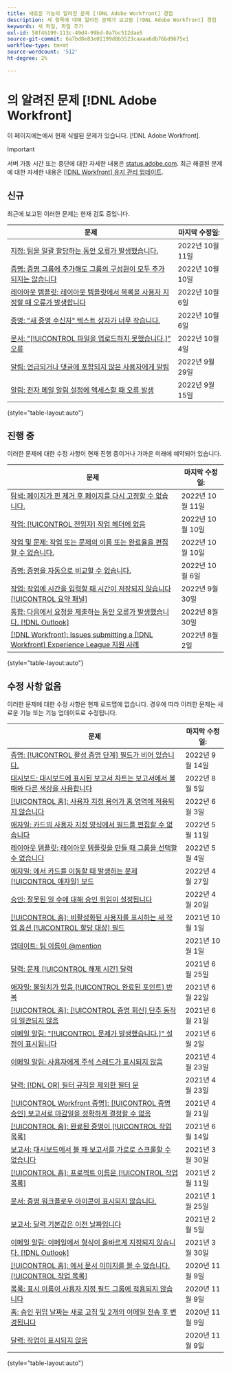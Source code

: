 ```yaml
---
title: 새로운 기능의 알려진 문제 [!DNL Adobe Workfront] 경험
description: 새 항목에 대해 알려진 문제가 보고됨 [!DNL Adobe Workfront] 경험
keywords: 새 파일, 파일 추가
exl-id: 58f4b190-113c-49d4-99bd-0a7bc512dae5
source-git-commit: 6a7bd8e83e01199d8b5523caaaa6db76bd9675e1
workflow-type: tm+mt
source-wordcount: '512'
ht-degree: 2%

---
```


# 의 알려진 문제 [!DNL Adobe Workfront]

이 페이지에는에서 현재 식별된 문제가 있습니다. [!DNL Adobe Workfront].

>[!IMPORTANT]
>
>서버 가동 시간 또는 중단에 대한 자세한 내용은 [status.adobe.com](https://status.adobe.com). 최근 해결된 문제에 대한 자세한 내용은 [[!DNL Workfront] 유지 관리 업데이트](../maintenance/current-updates.md).

## 신규

최근에 보고된 이러한 문제는 현재 검토 중입니다.

| **문제** | **마지막 수정일:** |
| -----------------------------------------------------------------| ----------------- |
| [지정: 팀을 일괄 할당하는 동안 오류가 발생했습니다.](known-issues-workfront/wf-assignments-error-when-bulk-assigning-team.md) | 2022년 10월 11일 |
| [증명: 증명 그룹에 추가해도 그룹의 구성원이 모두 추가되지는 않습니다](known-issues-workfront/wf-proofs-group-members-not-added.md) | 2022년 10월 10일 |
| [레이아웃 템플릿: 레이아웃 템플릿에서 목록을 사용자 지정할 때 오류가 발생합니다](known-issues-workfront/wf-layout-templates-error-lists-users.md) | 2022년 10월 6일 |
| [증명: &quot;새 증명 수신자&quot; 텍스트 상자가 너무 작습니다.](known-issues-workfront/wf-proof-proof-share-recipient-box-too-small.md) | 2022년 10월 6일 |
| [문서: &quot;[!UICONTROL 파일을 업로드하지 못했습니다.]&quot; 오류](known-issues-workfront/wf-documents-failed-to-upload-file.md) | 2022년 10월 4일 |
| [알림: 언급되거나 댓글에 포함되지 않은 사용자에게 알림](known-issues-workfront/wf-notif-users-not-receiving-email-or-inapp-notif.md) | 2022년 9월 29일 |
| [알림: 전자 메일 알림 설정에 액세스할 때 오류 발생](known-issues-workfront/wf-notifications-preview-errors-with-options.md) | 2022년 9월 15일 |

{style=&quot;table-layout:auto&quot;}


## 진행 중

이러한 문제에 대한 수정 사항이 현재 진행 중이거나 가까운 미래에 예약되어 있습니다.

| **문제** | **마지막 수정일:** |
| -----------------------------------------------------------------| ----------------- |
| [탐색: 페이지가 핀 제거 후 페이지를 다시 고정할 수 없습니다.](known-issues-workfront/wf-navigation-undo-pin-does-not-replace-pin.md) | 2022년 10월 11일 |
| [작업: [!UICONTROL 전임자] 작업 헤더에 없음](known-issues-workfront/wf-tasks-predecessor-icon-missing-from-header.md) | 2022년 10월 10일 |
| [작업 및 문제: 작업 또는 문제의 이름 또는 완료율을 편집할 수 없습니다.](known-issues-workfront/wf-tasks-issues-cannot-edit-name-percent.md) | 2022년 10월 10일 |
| [증명: 증명을 자동으로 비교할 수 없습니다.](known-issues-workfront/wf-proofs-cannot-auto-compare.md) | 2022년 10월 6일 |
| [작업: 작업에 시간을 입력할 때 시간이 저장되지 않습니다 [!UICONTROL 요약 패널]](known-issues-workfront/wf-hours-do-not-save-when-scrolling-summary-panel.md) | 2022년 9월 30일 |
| [통합: 다음에서 요청을 제출하는 동안 오류가 발생했습니다. [!DNL Outlook] ](known-issues-workfront/wf-integrations-error-when-creating-request-from-outlook.md) | 2022년 8월 30일 |
| [[!DNL Workfront]: Issues submitting a [!DNL Workfront] Experience League 지원 사례](known-issues-workfront/wf-support-issues-submitting-support-case.md) | 2022년 8월 2일 |

{style=&quot;table-layout:auto&quot;}

## 수정 사항 없음

이러한 문제에 대한 수정 사항은 현재 로드맵에 없습니다. 경우에 따라 이러한 문제는 새로운 기능 또는 기능 업데이트로 수정됩니다.

| **문제** | **마지막 수정일:** |
| -----------------------------------------------------------------| ----------------- |
| [증명: [!UICONTROL 활성 증명 단계] 필드가 비어 있습니다.](known-issues-workfront/wf-documents-stages-do-not-populate-on-proof.md) | 2022년 9월 14일 |
| [대시보드: 대시보드에 표시된 보고서 차트는 보고서에서 볼 때와 다른 색상을 사용합니다](known-issues-workfront/wf-dashboard-reports-wrong-color.md) | 2022년 8월 5일 |
| [[!UICONTROL 홈]: 사용자 지정 용어가 홈 영역에 적용되지 않습니다](known-issues-workfront/wf-home-custom-term-not-applied-to-home.md) | 2022년 6월 3일 |
| [애자일: 카드의 사용자 지정 양식에서 필드를 편집할 수 없습니다](known-issues-workfront/wf-agile-cannot-edit-fields-custom-cards.md) | 2022년 5월 11일 |
| [레이아웃 템플릿: 레이아웃 템플릿을 만들 때 그룹을 선택할 수 없습니다](known-issues-workfront/wf-layout-templ-cannot-select-group.md) | 2022년 5월 4일 |
| [애자일: 에서 카드를 이동할 때 발생하는 문제 [!UICONTROL 애자일] 보드](known-issues-workfront/wf-agile-issues-moving-cards.md) | 2022년 4월 27일 |
| [승인: 잘못된 일 수에 대해 승인 위임이 설정됩니다](known-issues-workfront/wf-approval-delegation-incorrect-number-of-days.md) | 2022년 4월 20일 |
| [[!UICONTROL 홈]: 비활성화된 사용자를 표시하는 새 작업 옵션 [!UICONTROL 할당 대상] 필드](known-issues-workfront/wf-home-new-task-option-showing-deactivated-users.md) | 2021년 10월 1일 |
| [업데이트: 팀 이름이 @mention](known-issues-workfront/wf-updates-team-name-not-in-mention.md) | 2021년 10월 1일 |
| [달력: 문제 [!UICONTROL 해제 시간] 달력](known-issues-workfront/wf-calendars-issue-time-off.md) | 2021년 6월 25일 |
| [애자일: 불일치가 있음 [!UICONTROL 완료된 포인트] 반복](known-issues-workfront/wf-agile-discrepancy-in-completed-points.md) | 2021년 6월 22일 |
| [[!UICONTROL 홈]: [!UICONTROL 증명 회신] 단추 동작이 일관되지 않음](known-issues-workfront-proof/reply-in-proof-button-behavior-is-inconsistent.md) | 2021년 6월 21일 |
| [이메일 알림: &quot;[!UICONTROL 문제가 발생했습니다.]&quot; 설정이 표시됩니다](known-issues-workfront/wf-email-notif-im-assigned-to-issue-displaying.md) | 2021년 6월 2일 |
| [이메일 알림: 사용자에게 주석 스레드가 표시되지 않음](known-issues-workfront/wf-email-notif-user-not-directed-to-thread.md) | 2021년 4월 23일 |
| [달력: [!DNL OR] 필터 규칙을 제외한 필터 문](known-issues-workfront/wf-calendars-or-filter-statement.md) | 2021년 4월 23일 |
| [[!UICONTROL Workfront 증명]: [!UICONTROL 증명 승인] 보고서로 마감일을 정확하게 결정할 수 없음](known-issues-workfront-proof/proof-approval-report-cant-accurately-determine-deadlines.md) | 2021년 4월 21일 |
| [[!UICONTROL 홈]: 완료된 증명이 [!UICONTROL 작업 목록]](known-issues-workfront-proof/completed-proofs-stuck-in-the-work-list.md) | 2021년 6월 14일 |
| [보고서: 대시보드에서 볼 때 보고서를 가로로 스크롤할 수 없습니다](known-issues-workfront/wf-reports-cannot-scroll-horizontally.md) | 2021년 3월 30일 |
| [[!UICONTROL 홈]: 프로젝트 이름은 [!UICONTROL 작업 목록]](known-issues-workfront/wf-home-project-name-shows-as-guid.md) | 2021년 2월 11일 |
| [문서: 증명 워크플로우 아이콘이 표시되지 않습니다.](known-issues-workfront-proof/proof-workflow-icon-is-not-displaying.md) | 2021년 1월 25일 |
| [보고서: 달력 기본값은 이전 날짜입니다](known-issues-workfront/wf-reports-caledar-defaults-to-old-dates.md) | 2021년 2월 5일 |
| [이메일 알림: 이메일에서 형식이 올바르게 지정되지 않습니다. [!DNL Outlook]](known-issues-workfront/wf-email-notif-not-formatting-in-outlook.md) | 2021년 3월 30일 |
| [[!UICONTROL 홈]: 에서 문서 이미지를 볼 수 없습니다. [!UICONTROL 작업 목록]](known-issues-workfront/wf-home-unable-to-view-document-image.md) | 2020년 11월 9일 |
| [목록: 표시 이름이 사용자 지정 필드 그룹에 적용되지 않습니다](known-issues-workfront/wf-lists-display-name-not-applied-to-grouping.md) | 2020년 11월 9일 |
| [홈: 승인 위임 날짜는 새로 고침 및 2개의 이메일 전송 후 변경됩니다](known-issues-workfront/wf-home-approval-delegation-dates-changing.md) | 2020년 11월 9일 |
| [달력: 작업이 표시되지 않음](known-issues-workfront/wf-calendar-tasks-not-displaying.md) | 2020년 11월 9일 |

{style=&quot;table-layout:auto&quot;}

